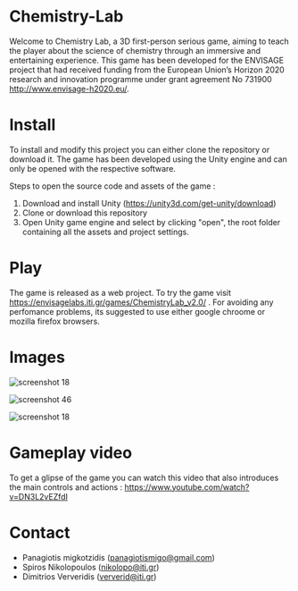 # Chemistry-Lab

Welcome to Chemistry Lab, a 3D first-person serious game, aiming to teach the player about the science of chemistry through an immersive and entertaining experience.
This game has been developed for the ENVISAGE project that had received funding from the European Union’s Horizon 2020 research and innovation programme under grant agreement No 731900 
http://www.envisage-h2020.eu/.

# Install

To install and modify this project you can either clone the repository or download it. The game has been developed using the Unity engine and can only be opened with the respective software.

Steps to open the source code and assets of the game :
1) Download and install Unity (https://unity3d.com/get-unity/download)
2) Clone or download this repository
3) Open Unity game engine and select by clicking "open", the root folder containing all the assets and project settings.

# Play

The game is released as a web project. To try the game visit https://envisagelabs.iti.gr/games/ChemistryLab_v2.0/ .
For avoiding any perfomance problems, its suggested to use either google chroome or mozilla firefox browsers.

# Images

![screenshot 18](https://user-images.githubusercontent.com/15057375/37338513-59133100-26c0-11e8-8845-2038d3e23ae7.png)

![screenshot 46](https://user-images.githubusercontent.com/15057375/42884433-005457ba-8aa7-11e8-9b5f-5c55928aa79a.png)

![screenshot 18](https://user-images.githubusercontent.com/15057375/42884286-a056db3a-8aa6-11e8-8f10-6db0e38d3e9c.png)

# Gameplay video

To get a glipse of the game you can watch this video that also introduces the main controls and actions :
https://www.youtube.com/watch?v=DN3L2vEZfdI

# Contact

- Panagiotis migkotzidis (panagiotismigo@gmail.com)
- Spiros Nikolopoulos (nikolopo@iti.gr)
- Dimitrios Ververidis (ververid@iti.gr)
